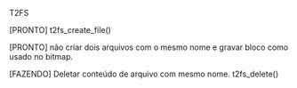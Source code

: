 T2FS

[PRONTO] t2fs_create_file()

[PRONTO] não criar dois arquivos com o mesmo nome e gravar bloco como usado no bitmap.

[FAZENDO] Deletar conteúdo de arquivo com mesmo nome.
          t2fs_delete()
